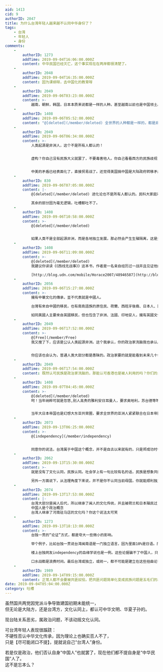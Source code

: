 ```yaml
---
aid: 1413
cid: 9
authorID: 2047
title: 为什么台湾年轻人越来越不认同中华身份了？
tags:
    - 台湾
    - 年轻人
    - 身份
comments:
    -
        authorID: 1273
        addTime: 2019-09-04T16:06:00.000Z
        content: 中华民国已经灭亡，这个事实现在在两岸都很清楚了。
    -
        authorID: 2048
        addTime: 2019-09-04T16:35:00.000Z
        content: 因为课纲呀，去中国化的教育呀
    -
        authorID: 2049
        addTime: 2019-09-06T03:23:00.000Z
        content: >-
            越南，朝鲜，韩国，日本本质来说都是一样的人种。甚至越南以前也是中国领土。为何故意搞区别，创建文字。这样才能和中国区分，更好的统治。台湾太明显了，台独那一帮人搞得嘛，这帮民族败类，早晚要完蛋。这样做结果只是到时候多留点血，仅此而已。
    -
        authorID: 1408
        addTime: 2019-09-06T05:52:00.000Z
        content: "@[deleted](/member/deleted) 全世界的人种都是一样的，都是非洲智人\U0001F642  \n为什么要怎么区分语言文字文化呢？\n\n因为这样可以虚构一个共同虚构记忆，产生认同感，方便统治者统治，出现政治经济危机的时刻就可以激发民族主义，将矛盾完全归罪有国内的少数弱势群体和国外的“境外势力”  \n达到统治效果"
    -
        authorID: 2049
        addTime: 2019-09-06T06:34:00.000Z
        content: >-
            人类起源是非洲人，这个不是所有人都认的！


            虚构？你自己没有民族大义就罢了，不要毒害他人。你自己看看西方的民族歧视，地域歧视。华人在美国有政治地位吗？华人除了新加坡在其他国家有政治地位吗？都这么多年了照样存在。美国人保护的永远是美国人的利益。不是香港人。美国人可以很轻松的工作，就可以生活很舒服，用着中国的廉价商品。98金融危机可以搞垮东南亚挣钱。而香港就得辛辛苦苦买个几十平的小房子。说白了，这背后都是利益，只有国家强大了，发展好了，老百姓才能生活好。


            中美的矛盾已经表面化了，直接贸易战了。还觉得美国搞中国是大陆政府转移矛盾啊？贸易战本质是中美在争夺利益，争夺高端发展权。谁掌握科技制高点，谁就可以收割全世界！真像你以为的矛盾只是什么民主自由，世界就简单了。都能简单发展经济，那世界就太和平了！
    -
        authorID: 830
        addTime: 2019-09-06T07:05:00.000Z
        content: |-
            @[deleted](/member/deleted) 进化论也不是所有人都认的。民科大家庭欢迎您。

            其余的部分因为毫无逻辑，吐槽都吐不了。
    -
        authorID: 1408
        addTime: 2019-09-06T10:58:00.000Z
        content: >-
            @[deleted](/member/deleted)


            如果人类不是全部起源非洲，而是各地独立发展，那必然会产生生殖隔离，这是生物学的自然规律，但是现在全球化+很多移民国家的诞生产生许多混血儿，说明人类根本没有生殖隔离，你跟我说为什么？
    -
        authorID: 1408
        addTime: 2019-09-06T11:09:00.000Z
        content: >-
            @[deleted](/member/deleted)
            我建议你读读《《西线无战事》》这本书，作者是一名亲自经历过一战并且见证他的残酷性，所谓民族不过就是政客们忽悠平民厮杀，为了谋求国王贵族资本家的利益，我们在前线送死，他们在后方继续忽悠年轻的学生为国捐躯，经历战争痛苦的保罗后来回家休假，发现他学生时代的老师继续给新的学生洗脑，送上战场，用国家名誉让这些年轻的生命送死，保罗揭穿老师的谎言换来的不过就是懦夫等辱骂，后方的人还幻想能攻战巴黎，失望的他继续回到战场，最终没有回来了  

            [http://blog.udn.com/mobile/Horace2007/48946587](http://blog.udn.com/mobile/Horace2007/48946587)
    -
        authorID: 2056
        addTime: 2019-09-06T15:27:00.000Z
        content: >-
            擁有中華文化的傳承，並不代表就是中國人。  

            台灣有來自中國的移民，也有南島語族的原住民、荷蘭、西班牙後裔、日本人、阿拉伯人等等，多民族混和的結果，造就了台灣人這個主體，與中國是不同的。  

            如同美國人主要來自英國移民，但也包含了非洲、法國、印地安人，擁有英國文化的傳承，但他們是美國人
    -
        authorID: 2049
        addTime: 2019-09-06T17:52:00.000Z
        content: >-
            @[Free](/member/Free)
            我又搜了下，应该是公认人类起源非洲。这个我承认，你的政治家洗脑我也承认。这都没有问题。从本质上来说，我觉得人就跟动物世界的野生动物差不多。需要一群狮子或者一群猴子群体生活抢地盘，才能生活好。另一面，也需要群体的利益之争。所以现在人类自动抱团。不同族类很难融入。冷战时期苏联失败了，看俄罗斯现在发展。曾经的日本，广岛协议看现在的发展。作为华人，儒家文化圈的。还是要抱团立于世界民族之林。互相内斗，估计就跟伊斯兰一样，坐拥石油财富，却战火连连。


            你应该也会认为，普通人类大部分都是愚昧的。政治家要的就是能看到未来几十年的发展，带领国家发展好。所以要精英政治。而几个人又能慧眼识珠，选出精英呢？我看大部分都不会。民主社会的一些欧猪国家，人民要的也只是自己的利益。
    -
        authorID: 2049
        addTime: 2019-09-06T17:54:00.000Z
        content: 既然认可民族是政治家洗脑的，那能认可香港也是被人利用的吗？你们的头目，几个自己冲前线的？子女几个在香港冲前线的？
    -
        authorID: 1408
        addTime: 2019-09-07T04:45:00.000Z
        content: >-
            @[deleted](/member/deleted)
            呵！当年纳粹可就是忽悠,别人高贵的雅利安日耳曼人，要求奥地利，苏台德等等德语区全部并入德意志帝国，实现你的第三帝国梦


            当年大日本帝国也是幻想大东亚共荣圈，要求全世界的亚洲人紧紧联合在日本帝国的旗下，为日本帝国效命
    -
        authorID: 2073
        addTime: 2019-09-13T06:25:00.000Z
        content: >-
            @[independency](/member/independency)


            同意你的说法，台湾属于中国这个概念，并不是自古以来就有的，只是郑成功时代加上后来的清朝，中国(或者说汉族)才开始统治台湾，那之前其实两地没有太大关系。
    -
        authorID: 2062
        addTime: 2019-09-13T15:30:00.000Z
        content: >-
            就是没有了文化认同，民族认同。社会学上有一句比较有名的话，民族是想象共同体，与血缘无关，从这一点来看民族认同并不是天经地义的。所以某种角度来说，中央近来的急迫感也是来源于此，目前统派多是中老年人，而年青人基本上都是独派，拖下去问题会更严重的。  

            另外一方面说下，从法理角度下来说，并不是你不认同当前母国，你就能顺利独立。即使你喊天赋人权，公投能过也没有用。前几年的西班牙加泰罗尼亚独立就是一例，欧盟没有人一个支持的，因为这个东西实在不好控制，各家手头上都有类似的问题，即使没有也难保以后不会出现。当时台湾独派大佬在节目就很心有戚戚地说独立何其难，因为台独的理论根基一大半就在公投独立上了，如果没有美国，加泰罗尼亚就是台湾的缩影。
    -
        authorID: 2074
        addTime: 2019-09-13T17:53:00.000Z
        content: |-
            台湾大部分是闽人后代，所以继承了闽人的文化传统，并且被荷兰和日本殖民过，也融入了殖民者的文化。  
            中国人是个政治概念  
            台湾人继承了河南驻马店的文化吗？你这个说法太可笑
    -
        authorID: 1273
        addTime: 2019-09-13T18:13:00.000Z
        content: >-
            台独一贯的“论证”方式，都是夸大一些微小的影响。  

            举个例子，比如台独一贯说台湾闽南语是一门独立语言，因为里面10%是日语。而知乎上就有网友指出，台湾教育部编写的闽南语词典，收集了常用词2万条，其中只有100多条来自日语。  

            楼上台独网友independency的血缘学说也是一例。这些论据骗不了中国人，只能骗骗不了解台湾情况的外国人。  

            口水战都是浪费时间。最后台湾或独立，或统一，都不可能是建立在这些扭曲论调的基础上。
    -
        authorID: 1989
        addTime: 2019-09-14T09:15:00.000Z
        content: 正常人都不会要被共匪奴役。把共匪问题简单化变成民族问题是五毛们的基本功。
date: 2019-09-04T05:04:00.000Z
category: 吐槽
---
```


虽然国共两党因党派斗争导致建国初期未能统一，  
但无论是大陆方，还是台湾方，文化认同上，都认可中华文明、华夏子孙的。

现台陆关系恶劣，属政治问题，不该动摇文化认同。

可台湾年轻人表现很蹊跷：  
不硬性否认中华文化传承，因为理论上也确实否人不了，  
只是【尽可能闭口不提】，提就说自己“台湾人”身份。

若是仅是政治，他们否认自身“中国人”也就罢了，现在他们都不提自身是“中华民国”人了。  
这不是忘本么？
